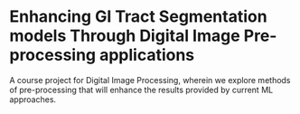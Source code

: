 # Enhancing GI Tract Segmentation models Through Digital Image Pre-processing applications
 A course project for Digital Image Processing, wherein we explore methods of pre-processing that will enhance the results provided by current ML approaches.
